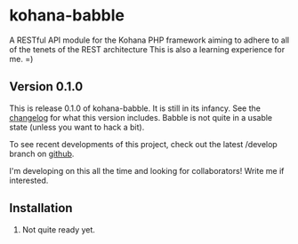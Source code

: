kohana-babble
=============
A RESTful API module for the Kohana PHP framework aiming to adhere to all of
the tenets of the REST architecture This is also a learning experience for me.
=)

## Version 0.1.0
This is release 0.1.0 of kohana-babble. It is still in its infancy. See the
[changelog](https://github.com/shideon/kohana-babble/blob/0.1.0/master/CHANGELOG.md)
for what this version includes. Babble is not quite in a usable state (unless
you want to hack a bit).

To see recent developments of this project, check out the latest /develop
branch on [github](https://github.com/shideon/kohana-babble).

I'm developing on this all the time and looking for collaborators! Write me if
interested.

## Installation
1. Not quite ready yet.
